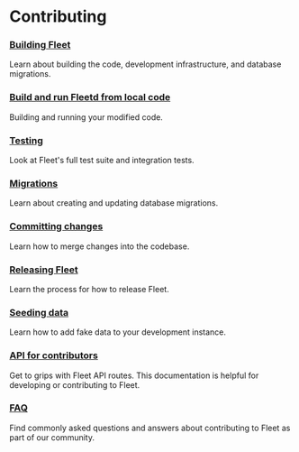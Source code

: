 # Contributing

### [Building Fleet](./Building-Fleet.md) 
Learn about building the code, development infrastructure, and database migrations.

### [Build and run Fleetd from local code](./Run-Locally-Built-Fleetd.md)
Building and running your modified code.

### [Testing](./Testing-and-local-development.md) 
Look at Fleet's full test suite and integration tests.

### [Migrations](./Migrations.md)
Learn about creating and updating database migrations.

### [Committing changes](./Committing-Changes.md) 
Learn how to merge changes into the codebase.

### [Releasing Fleet](./Releasing-Fleet.md) 
Learn the process for how to release Fleet.

### [Seeding data](./Seeding-Data.md) 
Learn how to add fake data to your development instance.

### [API for contributors](./API-for-contributors.md) 
Get to grips with Fleet API routes. This documentation is helpful for developing or contributing to Fleet.

### [FAQ](./FAQ.md) 
Find commonly asked questions and answers about contributing to Fleet as part of our community.
